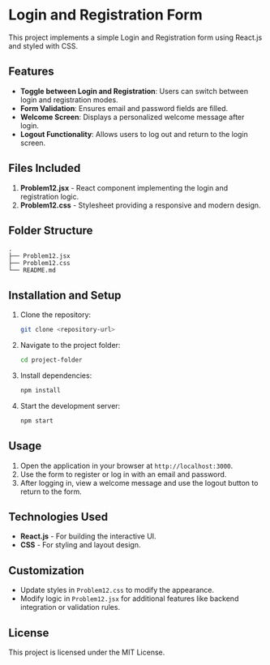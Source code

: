 # Login and Registration Form

This project implements a simple Login and Registration form using React.js and styled with CSS.

## Features
- **Toggle between Login and Registration**: Users can switch between login and registration modes.
- **Form Validation**: Ensures email and password fields are filled.
- **Welcome Screen**: Displays a personalized welcome message after login.
- **Logout Functionality**: Allows users to log out and return to the login screen.

## Files Included
1. **Problem12.jsx** - React component implementing the login and registration logic.
2. **Problem12.css** - Stylesheet providing a responsive and modern design.

## Folder Structure
```
.
├── Problem12.jsx
├── Problem12.css
└── README.md
```

## Installation and Setup
1. Clone the repository:
   ```bash
   git clone <repository-url>
   ```
2. Navigate to the project folder:
   ```bash
   cd project-folder
   ```
3. Install dependencies:
   ```bash
   npm install
   ```
4. Start the development server:
   ```bash
   npm start
   ```

## Usage
1. Open the application in your browser at `http://localhost:3000`.
2. Use the form to register or log in with an email and password.
3. After logging in, view a welcome message and use the logout button to return to the form.

## Technologies Used
- **React.js** - For building the interactive UI.
- **CSS** - For styling and layout design.

## Customization
- Update styles in `Problem12.css` to modify the appearance.
- Modify logic in `Problem12.jsx` for additional features like backend integration or validation rules.

## License
This project is licensed under the MIT License.

